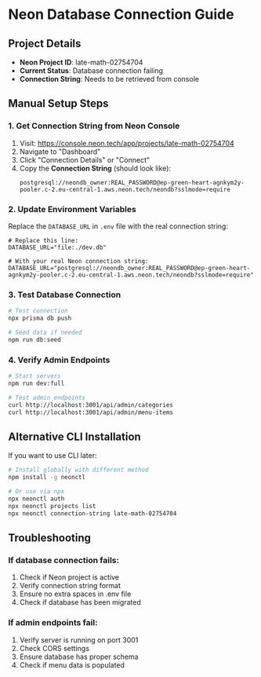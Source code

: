 # Neon Database Connection Guide

## Project Details
- **Neon Project ID**: late-math-02754704
- **Current Status**: Database connection failing
- **Connection String**: Needs to be retrieved from console

## Manual Setup Steps

### 1. Get Connection String from Neon Console

1. Visit: https://console.neon.tech/app/projects/late-math-02754704
2. Navigate to "Dashboard" 
3. Click "Connection Details" or "Connect"
4. Copy the **Connection String** (should look like):
   ```
   postgresql://neondb_owner:REAL_PASSWORD@ep-green-heart-agnkym2y-pooler.c-2.eu-central-1.aws.neon.tech/neondb?sslmode=require
   ```

### 2. Update Environment Variables

Replace the `DATABASE_URL` in `.env` file with the real connection string:

```env
# Replace this line:
DATABASE_URL="file:./dev.db"

# With your real Neon connection string:
DATABASE_URL="postgresql://neondb_owner:REAL_PASSWORD@ep-green-heart-agnkym2y-pooler.c-2.eu-central-1.aws.neon.tech/neondb?sslmode=require"
```

### 3. Test Database Connection

```bash
# Test connection
npx prisma db push

# Seed data if needed
npm run db:seed
```

### 4. Verify Admin Endpoints

```bash
# Start servers
npm run dev:full

# Test admin endpoints
curl http://localhost:3001/api/admin/categories
curl http://localhost:3001/api/admin/menu-items
```

## Alternative CLI Installation

If you want to use CLI later:

```bash
# Install globally with different method
npm install -g neonctl

# Or use via npx
npx neonctl auth
npx neonctl projects list
npx neonctl connection-string late-math-02754704
```

## Troubleshooting

### If database connection fails:
1. Check if Neon project is active
2. Verify connection string format
3. Ensure no extra spaces in .env file
4. Check if database has been migrated

### If admin endpoints fail:
1. Verify server is running on port 3001
2. Check CORS settings
3. Ensure database has proper schema
4. Check if menu data is populated